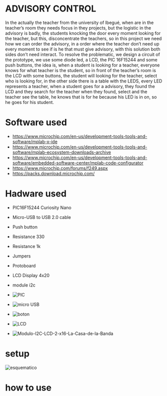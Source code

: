 
# ADVISORY CONTROL
In the actually the teacher from the university of Ibegué, when are in the teacher’s room they needs focus in they projects, but the logistic in the advisory is badly, the students knocking the door every moment looking for the teacher, but this, disconcentrate the teachers, so in this project we need how we can order the advisory, in a order where the teacher don’t need up every moment to see if  is he that must give advisory, with this solution both sides don’t need interact. To resolve the problematic, we design a circuit of the prototype, we use some diode led, a LCD, the PIC 16F15244 and some push buttons, the idea is,  when a student is looking for a teacher, everyone knows for what teacher is the student, so in front of the teacher’s room is the LCD with some buttons, the student will looking for the teacher, select who is looking for, in the other side there is a table with the LEDS, every LED represents a teacher, when a student goes for a advisory, they found the LCD and they search for the teacher when they found, select and the teacher see the table, he knows that is for he because his LED is in on, so he goes for his student.

# Software used
* https://www.microchip.com/en-us/development-tools-tools-and-software/mplab-x-ide
* https://www.microchip.com/en-us/development-tools-tools-and-software/mplab-ecosystem-downloads-archive
* https://www.microchip.com/en-us/development-tools-tools-and-software/embedded-software-center/mplab-code-configurator
* https://www.microchip.com/forums/f249.aspx
* https://packs.download.microchip.com/

 # Hadware used
 * PIC16F15244 Curiosity Nano
 * Micro-USB to USB 2.0 cable
 * Push button
 * Resistance 330
 * Resistance 1k
 * Jumpers
 * Protoboard
 * LCD Display 4x20
 * module i2c
 
 * ![PIC](https://user-images.githubusercontent.com/80794223/119384160-e7c63480-bc89-11eb-97f0-012db99b9400.png)
* ![micro USB](https://user-images.githubusercontent.com/80794223/119575617-f3465800-bd7c-11eb-800f-4748e81d47db.jpg)
* ![boton](https://user-images.githubusercontent.com/80794223/119575625-f5a8b200-bd7c-11eb-91ef-907c841f6e92.jpg)
 * ![LCD](https://user-images.githubusercontent.com/80794223/119575601-ed507700-bd7c-11eb-9c30-8a2335cdb73c.jpg)
* ![Modulo-I2C-LCD-2-x16-La-Casa-de-la-Banda](https://user-images.githubusercontent.com/80794223/119575629-f93c3900-bd7c-11eb-9de4-bea7c7a9098f.jpg)
# setup
![esquematico](https://user-images.githubusercontent.com/80794223/119578894-fba19180-bd82-11eb-9fe9-7b146c0cbe1d.jpeg)

# how to use

